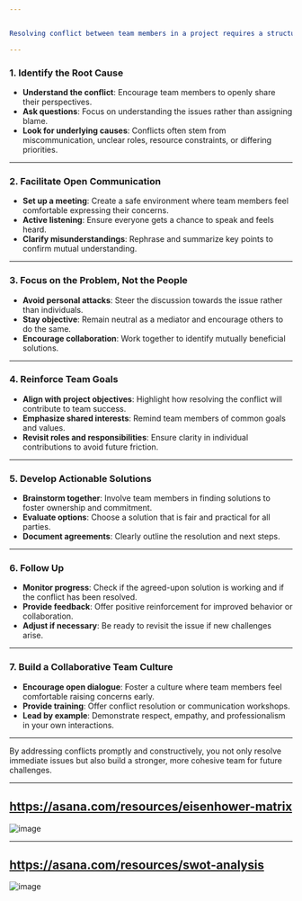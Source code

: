 ```yaml
---


Resolving conflict between team members in a project requires a structured, empathetic, and collaborative approach. Here are some strategies to address and resolve conflicts effectively:

---
```


### **1. Identify the Root Cause**
- **Understand the conflict**: Encourage team members to openly share their perspectives.
- **Ask questions**: Focus on understanding the issues rather than assigning blame.
- **Look for underlying causes**: Conflicts often stem from miscommunication, unclear roles, resource constraints, or differing priorities.

---

### **2. Facilitate Open Communication**
- **Set up a meeting**: Create a safe environment where team members feel comfortable expressing their concerns.
- **Active listening**: Ensure everyone gets a chance to speak and feels heard.
- **Clarify misunderstandings**: Rephrase and summarize key points to confirm mutual understanding.

---

### **3. Focus on the Problem, Not the People**
- **Avoid personal attacks**: Steer the discussion towards the issue rather than individuals.
- **Stay objective**: Remain neutral as a mediator and encourage others to do the same.
- **Encourage collaboration**: Work together to identify mutually beneficial solutions.

---

### **4. Reinforce Team Goals**
- **Align with project objectives**: Highlight how resolving the conflict will contribute to team success.
- **Emphasize shared interests**: Remind team members of common goals and values.
- **Revisit roles and responsibilities**: Ensure clarity in individual contributions to avoid future friction.

---

### **5. Develop Actionable Solutions**
- **Brainstorm together**: Involve team members in finding solutions to foster ownership and commitment.
- **Evaluate options**: Choose a solution that is fair and practical for all parties.
- **Document agreements**: Clearly outline the resolution and next steps.

---

### **6. Follow Up**
- **Monitor progress**: Check if the agreed-upon solution is working and if the conflict has been resolved.
- **Provide feedback**: Offer positive reinforcement for improved behavior or collaboration.
- **Adjust if necessary**: Be ready to revisit the issue if new challenges arise.

---

### **7. Build a Collaborative Team Culture**
- **Encourage open dialogue**: Foster a culture where team members feel comfortable raising concerns early.
- **Provide training**: Offer conflict resolution or communication workshops.
- **Lead by example**: Demonstrate respect, empathy, and professionalism in your own interactions.

---

By addressing conflicts promptly and constructively, you not only resolve immediate issues but also build a stronger, more cohesive team for future challenges.

---
## https://asana.com/resources/eisenhower-matrix

![image](https://github.com/user-attachments/assets/2c89b010-a9ac-40c5-9208-b4f24cc0927e)

---
## https://asana.com/resources/swot-analysis

![image](https://github.com/user-attachments/assets/e649a63b-2ce6-4b34-aeda-eb00082340d4)
